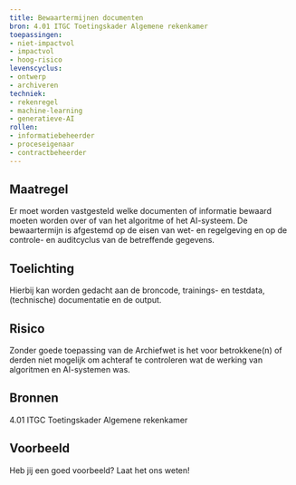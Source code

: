 ```yaml
---
title: Bewaartermijnen documenten
bron: 4.01 ITGC Toetingskader Algemene rekenkamer
toepassingen:
- niet-impactvol
- impactvol
- hoog-risico
levenscyclus:
- ontwerp
- archiveren
techniek:
- rekenregel
- machine-learning
- generatieve-AI
rollen:
- informatiebeheerder
- proceseigenaar
- contractbeheerder
---
```


<!-- tags -->

## Maatregel
Er moet worden vastgesteld welke documenten of informatie bewaard moeten worden over of van het algoritme of het AI-systeem. De bewaartermijn is afgestemd op de eisen van wet- en regelgeving en op de controle- en auditcyclus van de betreffende gegevens. 

## Toelichting
Hierbij kan worden gedacht aan de broncode, trainings- en testdata, (technische) documentatie en de output. 

## Risico
Zonder goede toepassing van de Archiefwet is het voor betrokkene(n) of derden niet mogelijk om achteraf te controleren wat de werking van algoritmen en AI-systemen was.

## Bronnen
4.01 ITGC Toetingskader Algemene rekenkamer

## Voorbeeld
Heb jij een goed voorbeeld? Laat het ons weten!